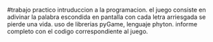 #trabajo practico intruduccion a la programacion.
el juego consiste en adivinar la palabra escondida en pantalla 
con cada letra arriesgada se pierde una vida.
uso de librerias pyGame, lenguaje phyton.
informe completo con el codigo correspondiente al juego.
